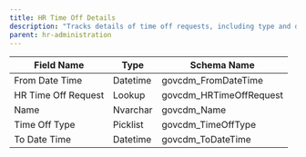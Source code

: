 ```yaml
---
title: HR Time Off Details
description: "Tracks details of time off requests, including type and date range."
parent: hr-administration
---
```


| Field Name         | Type     | Schema Name           |
|--------------------|----------|----------------------|
| From Date Time     | Datetime | govcdm_FromDateTime  |
| HR Time Off Request| Lookup   | govcdm_HRTimeOffRequest|
| Name               | Nvarchar | govcdm_Name          |
| Time Off Type      | Picklist | govcdm_TimeOffType   |
| To Date Time       | Datetime | govcdm_ToDateTime    |
